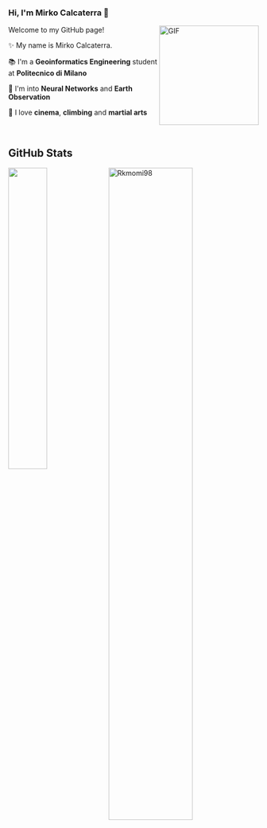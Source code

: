### Hi, I'm Mirko Calcaterra 👋

<img align="right" alt="GIF" height="200px" src="giphy.gif" />

Welcome to my GitHub page!

✨ My name is Mirko Calcaterra.

📚 I'm a **Geoinformatics Engineering** student at **Politecnico di Milano**

🔭 I'm into **Neural Networks** and **Earth Observation**

💬 I love **cinema**, **climbing** and **martial arts**

<br/> 

<h2> GitHub Stats </h2> 
<a href="https://github.com/Rkmomi98/github-readme-stats"><img align="left" width="39.4%" src="https://github-readme-stats.vercel.app/api/top-langs/?username=Rkmomi98&layout=donut&theme=merko" /></a>
<img width="58%" src="https://github-readme-stats.vercel.app/api?username=Rkmomi98&theme=merko&show_icons=true" alt="Rkmomi98" />

<!--

![emmalod's GitHub stats](https://github-readme-stats.vercel.app/api?username=emmalod&theme=merko&show_icons=true)
[![Top Langs](https://github-readme-stats.vercel.app/api/top-langs/?username=emmalod&layout=donut&theme=merko)](https://github.com/emmalod/github-readme-stats)

-->

<!--
**Rkomi98/Rkomi98** is a ✨ _special_ ✨ repository because its `README.md` (this file) appears on your GitHub profile.

Here are some ideas to get you started:

- 🔭 I’m currently working on ...
- 🌱 I’m currently learning ...
- 👯 I’m looking to collaborate on ...
- 🤔 I’m looking for help with ...
- 💬 Ask me about ...
- 📫 How to reach me: ...
- 😄 Pronouns: ...
- ⚡ Fun fact: ...
-->
